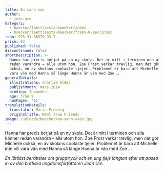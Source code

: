 ```yaml
---
title: En sann vän
author:
  - jean-ure
kategori:
  - boecker/laettlaesta-boecker/index
  - boecker/laettlaesta-boecker/fraan-8-aar/index
isbn: 978-91-86579-93-7
price: 93
published: false
discontinued: false
shortDescription: >-
  Hanna har precis börjat på en ny skola. Det är mitt i terminen och alla känner
  redan varandra – alla utom hon. Zoe Frost verkar trevlig, men det gör Michelle
  också, en av skolans coolaste tjejer. Problemet är bara att Michelle inte vill
  vara vän med Hanna så länge Hanna är vän med Zoe …
generalDetails:
  illustrations: Charlie Alder
  publishMonth: mars 2014
  binding: Inbunden
  age: från 9
  numPages: '61'
translationDetails:
  translator: Maria Fröberg
  originalTitle: Real True Friends
image: /uploads/boecker/en-sann-vaen.jpg
---
```

Hanna har precis börjat på en ny skola. Det är mitt i terminen och alla känner redan varandra – alla utom hon. Zoe Frost verkar trevlig, men det gör Michelle också, en av skolans coolaste tjejer. Problemet är bara att Michelle inte vill vara vän med Hanna så länge Hanna är vän med Zoe …

_En lättläst berättelse om grupptryck och en ung tjejs längtan efter att passa in av den brittiska ungdomsförfattaren Jean Ure._
